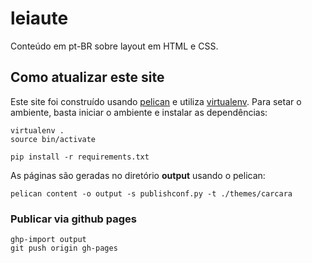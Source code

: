 # leiaute

Conteúdo em pt-BR sobre layout em HTML e CSS.

## Como atualizar este site

Este site foi construído usando [pelican](http://docs.getpelican.com/en/3.7.1/install.html)
e utiliza [virtualenv](https://virtualenv.pypa.io/en/stable/userguide/). Para setar o ambiente, basta iniciar o ambiente e instalar as dependências:

```
virtualenv .
source bin/activate

pip install -r requirements.txt
```

As páginas são geradas no diretório __output__ usando o pelican:

```
pelican content -o output -s publishconf.py -t ./themes/carcara
```

### Publicar via github pages

```
ghp-import output
git push origin gh-pages
```
